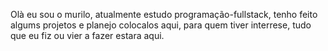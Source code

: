 Olà eu sou o murilo,
atualmente estudo programação-fullstack,
tenho feito algums projetos e planejo colocalos aqui,
para quem tiver interrese, tudo que eu fiz ou vier a fazer estara aqui.

